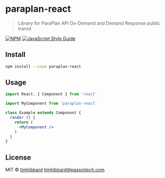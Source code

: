 # paraplan-react

> Library for ParaPlan API On-Demand and Demand Response public transit

[![NPM](https://img.shields.io/npm/v/paraplan-react.svg)](https://www.npmjs.com/package/paraplan-react) [![JavaScript Style Guide](https://img.shields.io/badge/code_style-standard-brightgreen.svg)](https://standardjs.com)

## Install

```bash
npm install --save paraplan-react
```

## Usage

```jsx
import React, { Component } from 'react'

import MyComponent from 'paraplan-react'

class Example extends Component {
  render () {
    return (
      <MyComponent />
    )
  }
}
```

## License

MIT © [timhibbard](https://github.com/timhibbard) timhibbard@passiotech.com
